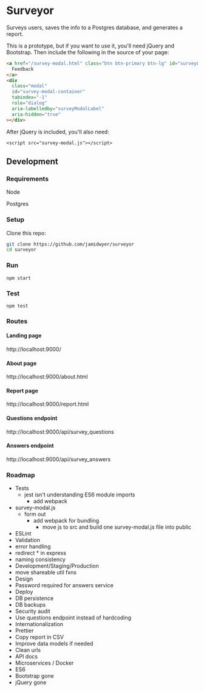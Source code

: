 # Surveyor

Surveys users, saves the info to a Postgres database, and generates a report.

This is a prototype, but if you want to use it, you'll need jQuery and Bootstrap. Then include the following in the source of your page:

```html
<a href="/survey-modal.html" class="btn btn-primary btn-lg" id="surveyLink">
  Feedback
</a>
<div
  class="modal"
  id="survey-modal-container"
  tabindex="-1"
  role="dialog"
  aria-labelledby="surveyModalLabel"
  aria-hidden="true"
></div>
```

After jQuery is included, you'll also need:

`<script src="survey-modal.js"></script>`

## Development

### Requirements

Node

Postgres

### Setup

Clone this repo:

```bash
git clone https://github.com/jamidwyer/surveyor
cd surveyor
```

### Run

`npm start`

### Test

`npm test`

### Routes

#### Landing page

http://localhost:9000/

#### About page

http://localhost:9000/about.html

#### Report page

http://localhost:9000/report.html

#### Questions endpoint

http://localhost:9000/api/survey_questions

#### Answers endpoint

http://localhost:9000/api/survey_answers

### Roadmap

- Tests
  - jest isn't understanding ES6 module imports
    - add webpack
- survey-modal.js
  - form out
    - add webpack for bundling
      - move js to src and build one survey-modal.js file into public
- ESLint
- Validation
- error handling
- redirect \* in express
- naming consistency
- Development/Staging/Production
- move shareable util fxns
- Design
- Password required for answers service
- Deploy
- DB persistence
- DB backups
- Security audit
- Use questions endpoint instead of hardcoding
- Internationalization
- Prettier
- Copy report in CSV
- Improve data models if needed
- Clean urls
- API docs
- Microservices / Docker
- ES6
- Bootstrap gone
- jQuery gone
